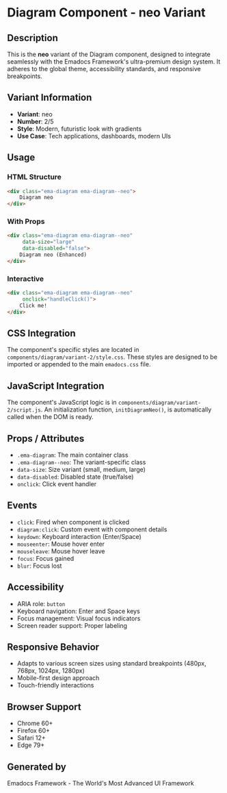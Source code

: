 # Diagram Component - neo Variant

## Description
This is the **neo** variant of the Diagram component, designed to integrate seamlessly with the Emadocs Framework's ultra-premium design system. It adheres to the global theme, accessibility standards, and responsive breakpoints.

## Variant Information
- **Variant**: neo
- **Number**: 2/5
- **Style**: Modern, futuristic look with gradients
- **Use Case**: Tech applications, dashboards, modern UIs

## Usage

### HTML Structure
```html
<div class="ema-diagram ema-diagram--neo">
    Diagram neo
</div>
```

### With Props
```html
<div class="ema-diagram ema-diagram--neo" 
     data-size="large" 
     data-disabled="false">
    Diagram neo (Enhanced)
</div>
```

### Interactive
```html
<div class="ema-diagram ema-diagram--neo" 
     onclick="handleClick()">
    Click me!
</div>
```

## CSS Integration
The component's specific styles are located in `components/diagram/variant-2/style.css`. These styles are designed to be imported or appended to the main `emadocs.css` file.

## JavaScript Integration
The component's JavaScript logic is in `components/diagram/variant-2/script.js`. An initialization function, `initDiagramNeo()`, is automatically called when the DOM is ready.

## Props / Attributes
- `.ema-diagram`: The main container class
- `.ema-diagram--neo`: The variant-specific class
- `data-size`: Size variant (small, medium, large)
- `data-disabled`: Disabled state (true/false)
- `onclick`: Click event handler

## Events
- `click`: Fired when component is clicked
- `diagram:click`: Custom event with component details
- `keydown`: Keyboard interaction (Enter/Space)
- `mouseenter`: Mouse hover enter
- `mouseleave`: Mouse hover leave
- `focus`: Focus gained
- `blur`: Focus lost

## Accessibility
- ARIA role: `button`
- Keyboard navigation: Enter and Space keys
- Focus management: Visual focus indicators
- Screen reader support: Proper labeling

## Responsive Behavior
- Adapts to various screen sizes using standard breakpoints (480px, 768px, 1024px, 1280px)
- Mobile-first design approach
- Touch-friendly interactions

## Browser Support
- Chrome 60+
- Firefox 60+
- Safari 12+
- Edge 79+

## Generated by
Emadocs Framework - The World's Most Advanced UI Framework
